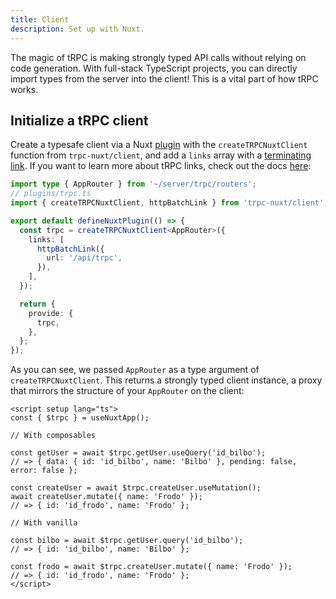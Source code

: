 ```yaml
---
title: Client
description: Set up with Nuxt.
---
```


The magic of tRPC is making strongly typed API calls without relying on code generation. With full-stack TypeScript projects, you can directly import types from the server into the client! This is a vital part of how tRPC works.

## Initialize a tRPC client

Create a typesafe client via a Nuxt [plugin](https://nuxt.com/docs/guide/directory-structure/plugins) with the `createTRPCNuxtClient` function from `trpc-nuxt/client`, and add a `links` array with a [terminating link](https://trpc.io/docs/links#the-terminating-link). If you want to learn more about tRPC links, check out the docs [here](https://trpc.io/docs/links):

```ts
import type { AppRouter } from '~/server/trpc/routers';
// plugins/trpc.ts
import { createTRPCNuxtClient, httpBatchLink } from 'trpc-nuxt/client';

export default defineNuxtPlugin(() => {
  const trpc = createTRPCNuxtClient<AppRouter>({
    links: [
      httpBatchLink({
        url: '/api/trpc',
      }),
    ],
  });

  return {
    provide: {
      trpc,
    },
  };
});
```

As you can see, we passed `AppRouter` as a type argument of `createTRPCNuxtClient`. This returns a strongly typed client instance, a proxy that mirrors the structure of your `AppRouter` on the client:

```vue
<script setup lang="ts">
const { $trpc } = useNuxtApp();

// With composables

const getUser = await $trpc.getUser.useQuery('id_bilbo');
// => { data: { id: 'id_bilbo', name: 'Bilbo' }, pending: false, error: false };

const createUser = await $trpc.createUser.useMutation();
await createUser.mutate({ name: 'Frodo' });
// => { id: 'id_frodo', name: 'Frodo' };

// With vanilla

const bilbo = await $trpc.getUser.query('id_bilbo');
// => { id: 'id_bilbo', name: 'Bilbo' };

const frodo = await $trpc.createUser.mutate({ name: 'Frodo' });
// => { id: 'id_frodo', name: 'Frodo' };
</script>
```
